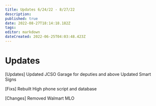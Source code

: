 ```yaml
---
title: Updates 6/24/22 - 8/27/22
description: 
published: true
date: 2022-08-27T18:14:18.182Z
tags: 
editor: markdown
dateCreated: 2022-06-25T04:03:48.423Z
---
```


# Updates
[Updates]
Updated JCSO Garage for deputies and above
Updated Smart Signs


[Fixs]
Rebuilt High phone script and database


[Changes]
Removed Walmart MLO